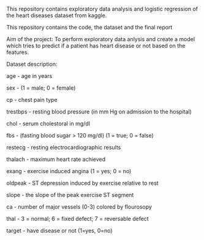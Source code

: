 This repository contains exploratory data analysis and logistic regression of the heart diseases dataset from kaggle.

This repository contains the code, the dataset and the final report

Aim of the project: To perform exploratory data anlysis and create a model which tries to predict if a patient has heart disease or not based on the features.

Dataset description:

  age - age in years
  
  sex - (1 = male; 0 = female)

  cp - chest pain type
  
  trestbps - resting blood pressure (in mm Hg on admission to the hospital)
  
  chol - serum cholestoral in mg/dl
  
  fbs - (fasting blood sugar > 120 mg/dl) (1 = true; 0 = false)
  
  restecg - resting electrocardiographic results
  
  thalach - maximum heart rate achieved
  
  exang - exercise induced angina (1 = yes; 0 = no)
  
  oldpeak - ST depression induced by exercise relative to rest
  
  slope - the slope of the peak exercise ST segment
  
  ca - number of major vessels (0-3) colored by flourosopy
  
  thal - 3 = normal; 6 = fixed defect; 7 = reversable defect
  
  target - have disease or not (1=yes, 0=no)
